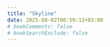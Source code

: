 ```yaml
---
title: "Skyline"
date: 2025-08-02T00:59:13+03:00
# bookComments: false
# bookSearchExclude: false
---
```

